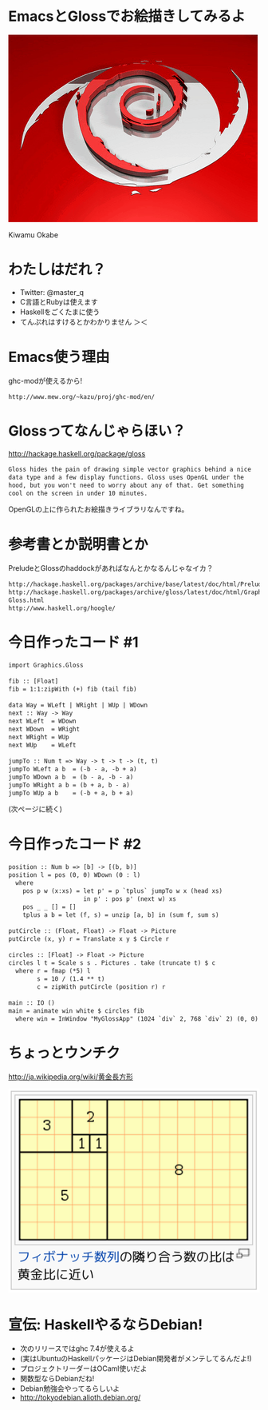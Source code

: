 # EmacsとGlossでお絵描きしてみるよ
![background](debian.png)

Kiwamu Okabe

# わたしはだれ？

* Twitter: @master_q
* C言語とRubyは使えます
* Haskellをごくたまに使う
* てんぷれはすけるとかわかりません ＞＜

# Emacs使う理由

ghc-modが使えるから!

~~~
http://www.mew.org/~kazu/proj/ghc-mod/en/
~~~

# Glossってなんじゃらほい？

http://hackage.haskell.org/package/gloss

~~~
Gloss hides the pain of drawing simple vector graphics behind a nice data type and a few display functions. Gloss uses OpenGL under the hood, but you won't need to worry about any of that. Get something cool on the screen in under 10 minutes.
~~~

OpenGLの上に作られたお絵描きライブラリなんですね。

# 参考書とか説明書とか

PreludeとGlossのhaddockがあればなんとかなるんじゃなイカ？

~~~
http://hackage.haskell.org/packages/archive/base/latest/doc/html/Prelude.html
http://hackage.haskell.org/packages/archive/gloss/latest/doc/html/Graphics-Gloss.html
http://www.haskell.org/hoogle/
~~~

# 今日作ったコード #1

~~~ {.haskell}
import Graphics.Gloss

fib :: [Float]
fib = 1:1:zipWith (+) fib (tail fib)

data Way = WLeft | WRight | WUp | WDown
next :: Way -> Way
next WLeft  = WDown
next WDown  = WRight
next WRight = WUp
next WUp    = WLeft

jumpTo :: Num t => Way -> t -> t -> (t, t)
jumpTo WLeft a b  = (-b - a, -b + a)
jumpTo WDown a b  = (b - a, -b - a)
jumpTo WRight a b = (b + a, b - a)
jumpTo WUp a b    = (-b + a, b + a)
~~~

(次ページに続く)

# 今日作ったコード #2

~~~ {.haskell}
position :: Num b => [b] -> [(b, b)]
position l = pos (0, 0) WDown (0 : l)
  where 
    pos p w (x:xs) = let p' = p `tplus` jumpTo w x (head xs)
                     in p' : pos p' (next w) xs
    pos _ _ [] = []
    tplus a b = let (f, s) = unzip [a, b] in (sum f, sum s)

putCircle :: (Float, Float) -> Float -> Picture
putCircle (x, y) r = Translate x y $ Circle r

circles :: [Float] -> Float -> Picture
circles l t = Scale s s . Pictures . take (truncate t) $ c
  where r = fmap (*5) l
        s = 10 / (1.4 ** t)
        c = zipWith putCircle (position r) r

main :: IO ()
main = animate win white $ circles fib
  where win = InWindow "MyGlossApp" (1024 `div` 2, 768 `div` 2) (0, 0)
~~~

# ちょっとウンチク

http://ja.wikipedia.org/wiki/黄金長方形

![inline](golden_rect.png)

# 宣伝: HaskellやるならDebian!

* 次のリリースではghc 7.4が使えるよ
* (実はUbuntuのHaskellパッケージはDebian開発者がメンテしてるんだよ!)
* プロジェクトリーダーはOCaml使いだよ
* 関数型ならDebianだね!
* Debian勉強会やってるらしいよ
* http://tokyodebian.alioth.debian.org/

